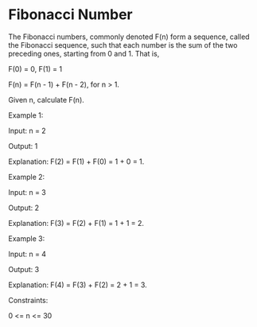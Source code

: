 # Fibonacci Number

The Fibonacci numbers, commonly denoted F(n) form a sequence, called the Fibonacci sequence, such that each number is the sum of the two preceding ones, starting from 0 and 1. That is,

F(0) = 0, F(1) = 1

F(n) = F(n - 1) + F(n - 2), for n > 1.

Given n, calculate F(n).

 

Example 1:

Input: n = 2

Output: 1

Explanation: F(2) = F(1) + F(0) = 1 + 0 = 1.

Example 2:

Input: n = 3

Output: 2

Explanation: F(3) = F(2) + F(1) = 1 + 1 = 2.

Example 3:

Input: n = 4

Output: 3

Explanation: F(4) = F(3) + F(2) = 2 + 1 = 3.
 

Constraints:

0 <= n <= 30
